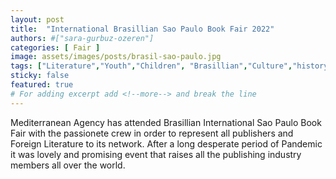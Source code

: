 ```yaml
---
layout: post
title:  "International Brasillian Sao Paulo Book Fair 2022"
authors: #["sara-gurbuz-ozeren"]
categories: [ Fair ]
image: assets/images/posts/brasil-sao-paulo.jpg
tags: ["Literature","Youth","Children", "Brasillian","Culture","history"]
sticky: false
featured: true
# For adding excerpt add <!--more--> and break the line
---
```


Mediterranean Agency has attended Brasillian International Sao Paulo Book Fair with the passionete crew in order to represent all publishers and Foreign Literature to its network. After a long desperate period of Pandemic it was lovely and promising event that raises all the publishing industry members all over the world.